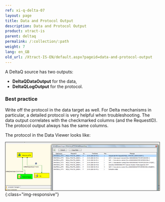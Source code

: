```yaml
---
ref: xi-q-delta-07
layout: page
title: Data and Protocol Output
description: Data and Protocol Output
product: xtract-is
parent: deltaq
permalink: /:collection/:path
weight: 7
lang: en_GB
old_url: /Xtract-IS-EN/default.aspx?pageid=data-and-protocol-output
---
```



A DeltaQ source has two outputs:
* **DeltaQDataOutput** for the data,
* **DeltaQLogOutput** for the protocol.

### Best practice
Write off the protocol in the data target as well. For Delta mechanisms in particular, a detailed protocol is very helpful when troubleshooting. The data output correlates with the checkmarked columns (and the RequestID). The protocol output always has the same columns.

The protocol in the Data Viewer looks like:

![DeltaQ-DataOutput-01](/img/content/DeltaQ-DataOutput-01.png){:class="img-responsive"}

